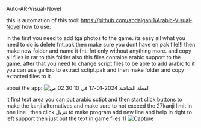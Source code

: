 Auto-AR-Visual-Novel

this is automation of this tool: https://github.com/abdalgani1/Arabic-Visual-Novel
how to use:

in the first you need to add tga photos to the game. its easy all what you need to do is delete fnt.pak then make sure you dont have en.pak file!!! then make new folder and name it fnt, fnt only without anything more. and copy all files in rar to this folder also this files containe arabic support to the game. after that you need to change script files to be able to add arabic to it you can use garbro to extract sctipt.pak and then make folder and copy extacted files to it.

about the app: 
![‏لقطة الشاشة 2024-01-17 في 10 30 02 ص](https://github.com/abdalgani1/Auto-AR-Visual-Novel/assets/88602099/42e0c5ad-b633-491a-a253-0069dcb05ff0)


it first text area you can put arabic sctipt and then start click buttons to make the kanji alternatives and make sure to not exceed the 27kanji limit in one line , then click تنزيل to make program add new line and help in right to left support then just put the text in game files 11
![Capture](https://github.com/abdalgani1/Auto-AR-Visual-Novel/assets/88602099/3336cca3-c24d-4338-85c7-9c7262ae8e1f)

